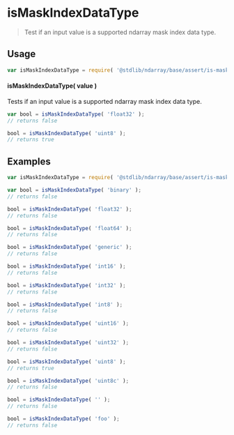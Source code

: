 <!--

@license Apache-2.0

Copyright (c) 2025 The Stdlib Authors.

Licensed under the Apache License, Version 2.0 (the "License");
you may not use this file except in compliance with the License.
You may obtain a copy of the License at

   http://www.apache.org/licenses/LICENSE-2.0

Unless required by applicable law or agreed to in writing, software
distributed under the License is distributed on an "AS IS" BASIS,
WITHOUT WARRANTIES OR CONDITIONS OF ANY KIND, either express or implied.
See the License for the specific language governing permissions and
limitations under the License.

-->

# isMaskIndexDataType

> Test if an input value is a supported ndarray mask index data type.

<!-- Section to include introductory text. Make sure to keep an empty line after the intro `section` element and another before the `/section` close. -->

<section class="intro">

</section>

<!-- /.intro -->

<!-- Package usage documentation. -->

<section class="usage">

## Usage

```javascript
var isMaskIndexDataType = require( '@stdlib/ndarray/base/assert/is-mask-index-data-type' );
```

#### isMaskIndexDataType( value )

Tests if an input value is a supported ndarray mask index data type.

```javascript
var bool = isMaskIndexDataType( 'float32' );
// returns false

bool = isMaskIndexDataType( 'uint8' );
// returns true
```

</section>

<!-- /.usage -->

<!-- Package usage notes. Make sure to keep an empty line after the `section` element and another before the `/section` close. -->

<section class="notes">

</section>

<!-- /.notes -->

<!-- Package usage examples. -->

<section class="examples">

## Examples

<!-- eslint no-undef: "error" -->

```javascript
var isMaskIndexDataType = require( '@stdlib/ndarray/base/assert/is-mask-index-data-type' );

var bool = isMaskIndexDataType( 'binary' );
// returns false

bool = isMaskIndexDataType( 'float32' );
// returns false

bool = isMaskIndexDataType( 'float64' );
// returns false

bool = isMaskIndexDataType( 'generic' );
// returns false

bool = isMaskIndexDataType( 'int16' );
// returns false

bool = isMaskIndexDataType( 'int32' );
// returns false

bool = isMaskIndexDataType( 'int8' );
// returns false

bool = isMaskIndexDataType( 'uint16' );
// returns false

bool = isMaskIndexDataType( 'uint32' );
// returns false

bool = isMaskIndexDataType( 'uint8' );
// returns true

bool = isMaskIndexDataType( 'uint8c' );
// returns false

bool = isMaskIndexDataType( '' );
// returns false

bool = isMaskIndexDataType( 'foo' );
// returns false
```

</section>

<!-- /.examples -->

<!-- Section to include cited references. If references are included, add a horizontal rule *before* the section. Make sure to keep an empty line after the `section` element and another before the `/section` close. -->

<section class="references">

</section>

<!-- /.references -->

<!-- Section for related `stdlib` packages. Do not manually edit this section, as it is automatically populated. -->

<section class="related">

</section>

<!-- /.related -->

<!-- Section for all links. Make sure to keep an empty line after the `section` element and another before the `/section` close. -->

<section class="links">

</section>

<!-- /.links -->
